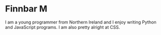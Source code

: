 # Finnbar M
I am a young programmer from Northern Ireland and I enjoy writing Python and JavaScript programs. I am also pretty alright at CSS.
